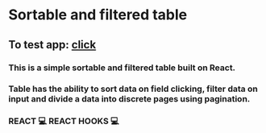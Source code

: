 # Sortable and filtered table

## To test app: [click](https://rejth.github.io/react-table/)

### This is a simple sortable and filtered table built on React. 
### Table has the ability to sort data on field clicking, filter data on input and divide a data into discrete pages using pagination.

### REACT 💻 REACT HOOKS 💻

